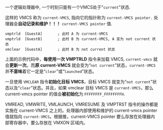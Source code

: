 

一个逻辑处理器中, 一个时刻只能有一个VMCS处于"`current`"状态. 

这样的 VMCS 称为 `current-VMCS`, 指向它的指针称为 `current-VMCS pointer.` 处理器会**自动记录和维护！！！** `current-VMCS pointer` 值.

```
vmptrld  [GuestA]       ; 此时 A 为 current-VMCS
vmptrld  [GuestB]       ; 此时 B 为 current-VMCS, A 变为 not current 状态
vmclear  [GuestA]       ; 此时 B 为 not current 状态
```

上面的示例代码中，**每使用一次 VMPTRLD** 指令来加载 VMCS, `current-vmcs` 就会**更新一次**。而**原 current-VMCS** 就会变为“`not current`”状态，`current-VMCS` 并**不意味**着它一定是“`clear`”或“`launched`”状态。

一旦使用 `VMCLEAR` 指令**初始化目标 VMCS**，目标 VMCS 就变为“`not current`”状态以及“`clear`”状态。并且，如果 vmclear 目标 VMCS 是 `current-VMCS`，那么 current-vmcs pointer 的值会**被初始化**为 `FFFFFFFF_FFFFFFFFH`.

VMREAD, VMWRITE, VMLAUNCH, VMRESUME 及 VMPTRST 指令的操作都是实施在 current-VMCS 之上的。处理器内部使用和维护的 current-vmcs pointer 值就指向 `current-VMCS`。根据推，current-VMCS pointer 要么存放在处理器内部寄存器中，要么存放在 VMXON 区域内。
